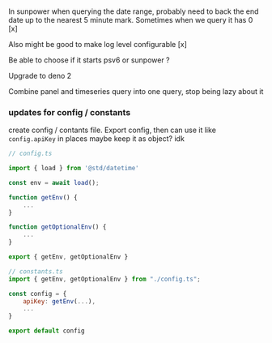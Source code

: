 ### 

In sunpower when querying the date range, probably need to back the end date up
to the nearest 5 minute mark. Sometimes when we query it has 0 [x]

Also might be good to make log level configurable [x]

Be able to choose if it starts psv6 or sunpower ?

Upgrade to deno 2

Combine panel and timeseries query into one query, stop being lazy about it

### updates for config / constants

create config / contants file. Export config, then can use it like
`config.apiKey` in places maybe keep it as object? idk

```javascript
// config.ts

import { load } from '@std/datetime'

const env = await load();

function getEnv() {
    ...
}

function getOptionalEnv() {
    ...
}

export { getEnv, getOptionalEnv }
```

```javascript
// constants.ts
import { getEnv, getOptionalEnv } from "./config.ts";

const config = {
    apiKey: getEnv(...),
    ...
}

export default config
```
